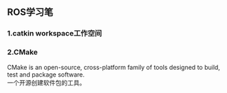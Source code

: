 ## ROS学习笔

### 1.catkin workspace工作空间

### 2.CMake  
CMake is an open-source, cross-platform family of tools designed to build, test and package software.  
一个开源创建软件包的工具。

